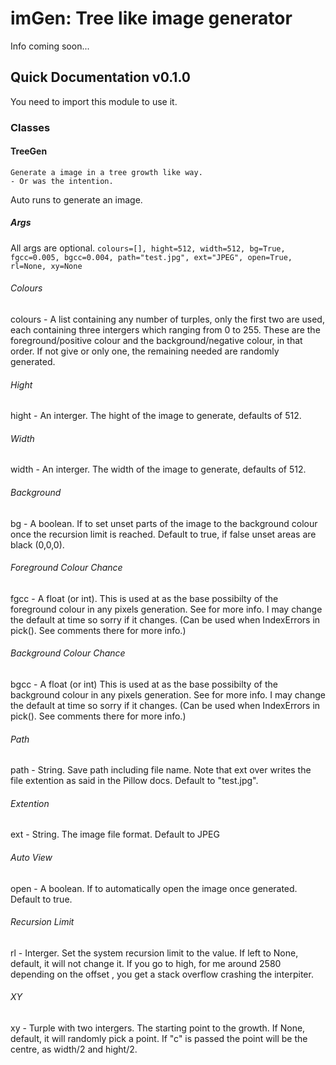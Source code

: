 # imGen: Tree like image generator

Info coming soon...

## Quick Documentation v0.1.0
You need to import this module to use it.
### Classes
#### TreeGen
```
Generate a image in a tree growth like way.
- Or was the intention.
```
Auto runs to generate an image.
##### Args
All args are optional.
`colours=[], hight=512, width=512, bg=True, fgcc=0.005, bgcc=0.004, path="test.jpg", ext="JPEG", open=True, rl=None, xy=None`
###### Colours
colours - A list containing any number of turples, only the first two are used, each containing three intergers which ranging from 0 to 255.
These are the foreground/positive colour and the background/negative colour, in that order.
If not give or only one, the remaining needed are randomly generated.
###### Hight
hight - An interger.
The hight of the image to generate, defaults of 512.
###### Width
width - An interger.
The width of the image to generate, defaults of 512.
###### Background
bg - A boolean.
If to set unset parts of the image to the background colour once the recursion limit is reached.
Default to true, if false unset areas are black (0,0,0).
###### Foreground Colour Chance
fgcc - A float (or int). 
This is used at as the base possibilty of the foreground colour in any pixels generation.
See <Probabilty Cals sections when writen> for more info.
I may change the default at time so sorry if it changes.
(Can be used when IndexErrors in pick(). See comments there for more info.)
###### Background Colour Chance
bgcc - A float (or int)
This is used at as the base possibilty of the background colour in any pixels generation.
See <Probabilty Cals sections when writen> for more info.
I may change the default at time so sorry if it changes.
(Can be used when IndexErrors in pick(). See comments there for more info.)
###### Path
path - String. Save path including file name. Note that ext over writes the file extention as said in the Pillow docs.
Default to "test.jpg".
###### Extention
ext - String. The image file format. Default to JPEG
###### Auto View
open - A boolean. If to automatically open the image once generated. Default to true.
###### Recursion Limit
rl - Interger. Set the system recursion limit to the value. If left to None, default, it will not change it. If you go to high, for me around 2580 depending on the offset <see note>, you get a stack overflow crashing the interpiter.
###### XY
xy - Turple with two intergers. The starting point to the growth. If None, default, it will randomly pick a point. If "c" is passed the point will be the centre, as width/2 and hight/2.